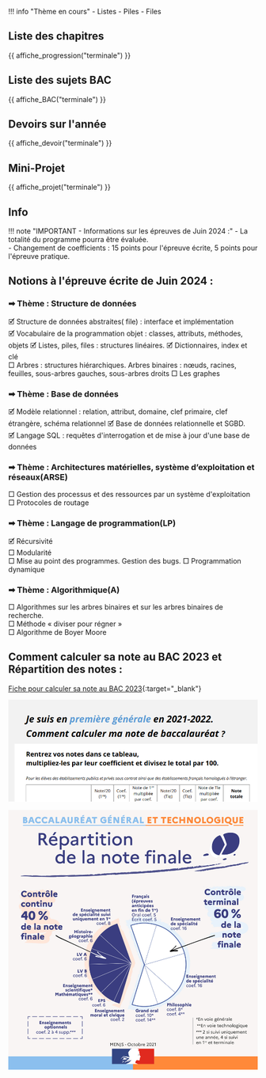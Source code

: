 

!!! info "Thème en cours" 
    - Listes - Piles - Files


## Liste des chapitres 

{{ affiche_progression("terminale") }}

## Liste des sujets BAC

{{ affiche_BAC("terminale") }}

## Devoirs sur l'année

{{ affiche_devoir("terminale") }}

## Mini-Projet

{{ affiche_projet("terminale") }}



## Info

!!! note "IMPORTANT - Informations sur les épreuves de Juin 2024 :"
    - La totalité du programme pourra être évaluée.  
    - Changement de coefficients : 15 points pour l'épreuve écrite, 5 points pour l'épreuve pratique.
 
## Notions à l'épreuve écrite de Juin 2024 : 

### &#10145; Thème : Structure de données  

🗹 Structure de données abstraites( file) : interface et implémentation  
🗹 Vocabulaire de la programmation objet : classes, attributs, méthodes, objets 
🗹 Listes, piles, files : structures linéaires. 
🗹 Dictionnaires, index et clé  
□ Arbres : structures hiérarchiques. Arbres binaires : nœuds, racines, feuilles, sous-arbres gauches, sous-arbres droits
□ Les graphes

### &#10145; Thème : Base de données  

🗹 Modèle relationnel : relation, attribut, domaine, clef primaire, clef étrangère, schéma relationnel 
🗹 Base de données relationnelle et SGBD.  
🗹 Langage SQL : requêtes d'interrogation et de mise à jour d'une base de données  

### &#10145; Thème : Architectures matérielles, système d’exploitation et réseaux(ARSE)  

□ Gestion des processus et des ressources par un système d'exploitation  
□ Protocoles de routage  

### &#10145; Thème : Langage de programmation(LP)  
	
🗹 Récursivité  
□ Modularité  	
□ Mise au point des programmes. Gestion des bugs.
□ Programmation dynamique 

### &#10145; Thème : Algorithmique(A)

□ Algorithmes sur les arbres binaires et sur les arbres binaires de recherche.  
□ Méthode « diviser pour régner »  
□ Algorithme de Boyer Moore   
  

## Comment calculer sa note au BAC 2023 et Répartition des notes :

[Fiche pour calculer sa note au BAC 2023](divers/data/el-ve-de-premiere-comment-calculer-note-bac-2022-94490.pdf){:target="_blank"} 

![](divers/data/calculer_sa_note_BAC.png)


![](r-partition-de-la-note-finale.jpg)